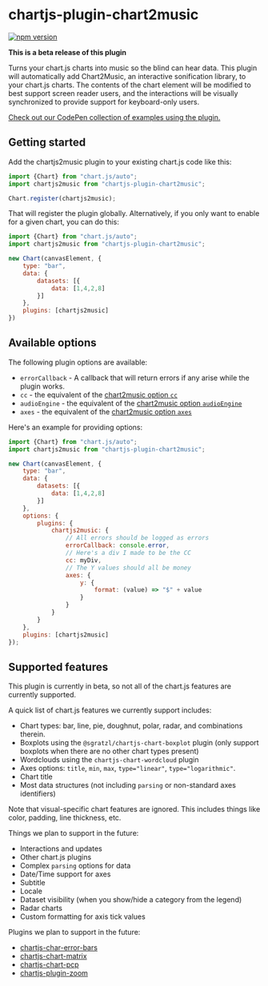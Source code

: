 # chartjs-plugin-chart2music
[![npm version](https://badge.fury.io/js/chartjs-plugin-chart2music.svg)](https://badge.fury.io/js/chartjs-plugin-chart2music)

**This is a beta release of this plugin**

Turns your chart.js charts into music so the blind can hear data. This plugin will automatically add Chart2Music, an interactive sonification library, to your chart.js charts. The contents of the chart element will be modified to best support screen reader users, and the interactions will be visually synchronized to provide support for keyboard-only users.

[Check out our CodePen collection of examples using the plugin.](https://codepen.io/collection/VYEvEQ)

## Getting started

Add the chartjs2music plugin to your existing chart.js code like this:

```js
import {Chart} from "chart.js/auto";
import chartjs2music from "chartjs-plugin-chart2music";

Chart.register(chartjs2music);
```

That will register the plugin globally. Alternatively, if you only want to enable for a given chart, you can do this:

```js
import {Chart} from "chart.js/auto";
import chartjs2music from "chartjs-plugin-chart2music";

new Chart(canvasElement, {
    type: "bar",
    data: {
        datasets: [{
            data: [1,4,2,8]
        }]
    },
    plugins: [chartjs2music]
})

```

## Available options

The following plugin options are available:
* `errorCallback` - A callback that will return errors if any arise while the plugin works.
* `cc` - the equivalent of the [chart2music option `cc`](https://chart2music.com/docs/API/Config#axes)
* `audioEngine` - the equivalent of the [chart2music option `audioEngine`](https://chart2music.com/docs/API/Config#cc)
* `axes` - the equivalent of the [chart2music option `axes`](https://chart2music.com/docs/API/Config#axes)

Here's an example for providing options:
```js
import {Chart} from "chart.js/auto";
import chartjs2music from "chartjs-plugin-chart2music";

new Chart(canvasElement, {
    type: "bar",
    data: {
        datasets: [{
            data: [1,4,2,8]
        }]
    },
    options: {
        plugins: {
            chartjs2music: {
                // All errors should be logged as errors
                errorCallback: console.error,
                // Here's a div I made to be the CC
                cc: myDiv,
                // The Y values should all be money
                axes: {
                    y: {
                        format: (value) => "$" + value
                    }
                }
            }
        }
    },
    plugins: [chartjs2music]
});
```

## Supported features

This plugin is currently in beta, so not all of the chart.js features are currently supported.

A quick list of chart.js features we currently support includes:
* Chart types: bar, line, pie, doughnut, polar, radar, and combinations therein.
* Boxplots using the `@sgratzl/chartjs-chart-boxplot` plugin (only support boxplots when there are no other chart types present)
* Wordclouds using the `chartjs-chart-wordcloud` plugin
* Axes options: `title`, `min`, `max`, `type="linear"`, `type="logarithmic"`.
* Chart title
* Most data structures (not including `parsing` or non-standard axes identifiers)

Note that visual-specific chart features are ignored. This includes things like color, padding, line thickness, etc.

Things we plan to support in the future:
* Interactions and updates
* Other chart.js plugins
* Complex `parsing` options for data
* Date/Time support for axes
* Subtitle
* Locale
* Dataset visibility (when you show/hide a category from the legend)
* Radar charts
* Custom formatting for axis tick values

Plugins we plan to support in the future:
* [chartjs-char-error-bars](https://www.npmjs.com/package/chartjs-chart-error-bars)
* [chartjs-chart-matrix](https://www.npmjs.com/package/chartjs-chart-matrix)
* [chartjs-chart-pcp](https://www.npmjs.com/package/chartjs-chart-pcp)
* [chartjs-plugin-zoom](https://www.npmjs.com/package/chartjs-plugin-zoom)
